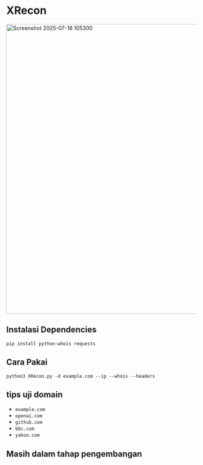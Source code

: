# XRecon
<img width="1365" height="767" alt="Screenshot 2025-07-18 105300" src="https://github.com/user-attachments/assets/85d0e799-c290-4b79-b078-7a753350fe52" />

## Instalasi Dependencies

```
pip install python-whois requests

```
## Cara Pakai

```
python3 XRecon.py -d example.com --ip --whois --headers

 ```
## tips uji domain
- ` example.com `
- ` openai.com `
- ` github.com `
- ` bbc.com `
- ` yahoo.com `

## Masih dalam tahap pengembangan
